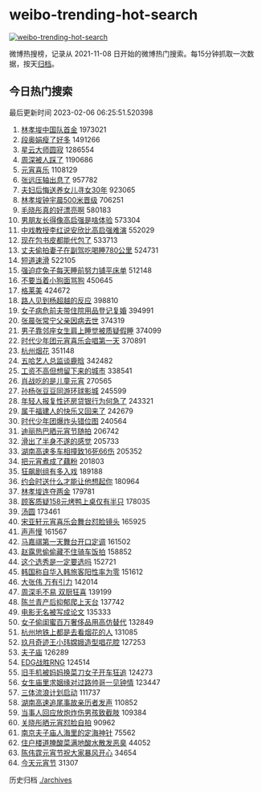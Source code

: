 # weibo-trending-hot-search

[![weibo-trending-hot-search](https://github.com/ameizi/weibo-trending-hot-search/actions/workflows/ci.yml/badge.svg)](https://github.com/ameizi/weibo-trending-hot-search/actions/workflows/ci.yml)

微博热搜榜，记录从 2021-11-08 日开始的微博热门搜索。每15分钟抓取一次数据，按天[归档](./archives)。

## 今日热门搜索

<!-- BEGIN --> 
最后更新时间 2023-02-06 06:25:51.520398 
1. [林孝埈中国队首金](https://s.weibo.com/weibo?q=%23%E6%9E%97%E5%AD%9D%E5%9F%88%E4%B8%AD%E5%9B%BD%E9%98%9F%E9%A6%96%E9%87%91%23&t=31&band_rank=1&Refer=top) 1973021
1. [段奥娟瘦了好多](https://s.weibo.com/weibo?q=%23%E6%AE%B5%E5%A5%A5%E5%A8%9F%E7%98%A6%E4%BA%86%E5%A5%BD%E5%A4%9A%23&t=31&band_rank=1&Refer=top) 1491266
1. [星云大师圆寂](https://s.weibo.com/weibo?q=%23%E6%98%9F%E4%BA%91%E5%A4%A7%E5%B8%88%E5%9C%86%E5%AF%82%23&t=31&band_rank=31&Refer=top) 1286554
1. [周深被人踩了](https://s.weibo.com/weibo?q=%23%E5%91%A8%E6%B7%B1%E8%A2%AB%E4%BA%BA%E8%B8%A9%E4%BA%86%23&t=31&band_rank=2&Refer=top) 1190686
1. [元宵喜乐](https://s.weibo.com/weibo?q=%23%E5%85%83%E5%AE%B5%E5%96%9C%E4%B9%90%23&t=31&band_rank=3&Refer=top) 1108129
1. [张远压轴出息了](https://s.weibo.com/weibo?q=%23%E5%BC%A0%E8%BF%9C%E5%8E%8B%E8%BD%B4%E5%87%BA%E6%81%AF%E4%BA%86%23&t=31&band_rank=4&Refer=top) 957782
1. [夫妇后悔送养女儿寻女30年](https://s.weibo.com/weibo?q=%23%E5%A4%AB%E5%A6%87%E5%90%8E%E6%82%94%E9%80%81%E5%85%BB%E5%A5%B3%E5%84%BF%E5%AF%BB%E5%A5%B330%E5%B9%B4%23&t=31&band_rank=5&Refer=top) 923065
1. [林孝埈钟宇晨500米晋级](https://s.weibo.com/weibo?q=%23%E6%9E%97%E5%AD%9D%E5%9F%88%E9%92%9F%E5%AE%87%E6%99%A8500%E7%B1%B3%E6%99%8B%E7%BA%A7%23&t=31&band_rank=6&Refer=top) 706251
1. [毛晓彤真的好漂亮啊](https://s.weibo.com/weibo?q=%E6%AF%9B%E6%99%93%E5%BD%A4%E7%9C%9F%E7%9A%84%E5%A5%BD%E6%BC%82%E4%BA%AE%E5%95%8A&t=31&band_rank=7&Refer=top) 580183
1. [男朋友长得像高启强是啥体验](https://s.weibo.com/weibo?q=%23%E7%94%B7%E6%9C%8B%E5%8F%8B%E9%95%BF%E5%BE%97%E5%83%8F%E9%AB%98%E5%90%AF%E5%BC%BA%E6%98%AF%E5%95%A5%E4%BD%93%E9%AA%8C%23&t=31&band_rank=8&Refer=top) 573304
1. [中戏教授李红说安欣比高启强难演](https://s.weibo.com/weibo?q=%23%E4%B8%AD%E6%88%8F%E6%95%99%E6%8E%88%E6%9D%8E%E7%BA%A2%E8%AF%B4%E5%AE%89%E6%AC%A3%E6%AF%94%E9%AB%98%E5%90%AF%E5%BC%BA%E9%9A%BE%E6%BC%94%23&t=31&band_rank=9&Refer=top) 552029
1. [现在包书皮都能代包了](https://s.weibo.com/weibo?q=%23%E7%8E%B0%E5%9C%A8%E5%8C%85%E4%B9%A6%E7%9A%AE%E9%83%BD%E8%83%BD%E4%BB%A3%E5%8C%85%E4%BA%86%23&t=31&band_rank=10&Refer=top) 533713
1. [丈夫偷拍妻子在副驾吃喝睡780公里](https://s.weibo.com/weibo?q=%23%E4%B8%88%E5%A4%AB%E5%81%B7%E6%8B%8D%E5%A6%BB%E5%AD%90%E5%9C%A8%E5%89%AF%E9%A9%BE%E5%90%83%E5%96%9D%E7%9D%A1780%E5%85%AC%E9%87%8C%23&t=31&band_rank=11&Refer=top) 524731
1. [短道速滑](https://s.weibo.com/weibo?q=%E7%9F%AD%E9%81%93%E9%80%9F%E6%BB%91&t=31&band_rank=12&Refer=top) 522105
1. [强迫症兔子每天睡前努力铺平床单](https://s.weibo.com/weibo?q=%23%E5%BC%BA%E8%BF%AB%E7%97%87%E5%85%94%E5%AD%90%E6%AF%8F%E5%A4%A9%E7%9D%A1%E5%89%8D%E5%8A%AA%E5%8A%9B%E9%93%BA%E5%B9%B3%E5%BA%8A%E5%8D%95%23&t=31&band_rank=13&Refer=top) 512148
1. [不要当着小狗面骂狗](https://s.weibo.com/weibo?q=%23%E4%B8%8D%E8%A6%81%E5%BD%93%E7%9D%80%E5%B0%8F%E7%8B%97%E9%9D%A2%E9%AA%82%E7%8B%97%23&t=31&band_rank=22&Refer=top) 450645
1. [格莱美](https://s.weibo.com/weibo?q=%E6%A0%BC%E8%8E%B1%E7%BE%8E&t=31&band_rank=14&Refer=top) 424672
1. [路人见到杨超越的反应](https://s.weibo.com/weibo?q=%23%E8%B7%AF%E4%BA%BA%E8%A7%81%E5%88%B0%E6%9D%A8%E8%B6%85%E8%B6%8A%E7%9A%84%E5%8F%8D%E5%BA%94%23&t=31&band_rank=15&Refer=top) 398810
1. [女子病危前夫带住院用品登记复婚](https://s.weibo.com/weibo?q=%23%E5%A5%B3%E5%AD%90%E7%97%85%E5%8D%B1%E5%89%8D%E5%A4%AB%E5%B8%A6%E4%BD%8F%E9%99%A2%E7%94%A8%E5%93%81%E7%99%BB%E8%AE%B0%E5%A4%8D%E5%A9%9A%23&t=31&band_rank=16&Refer=top) 394991
1. [张晨张常宁父亲因病去世](https://s.weibo.com/weibo?q=%23%E5%BC%A0%E6%99%A8%E5%BC%A0%E5%B8%B8%E5%AE%81%E7%88%B6%E4%BA%B2%E5%9B%A0%E7%97%85%E5%8E%BB%E4%B8%96%23&t=31&band_rank=17&Refer=top) 374319
1. [男子靠邻座女生肩上睡觉被质疑假睡](https://s.weibo.com/weibo?q=%23%E7%94%B7%E5%AD%90%E9%9D%A0%E9%82%BB%E5%BA%A7%E5%A5%B3%E7%94%9F%E8%82%A9%E4%B8%8A%E7%9D%A1%E8%A7%89%E8%A2%AB%E8%B4%A8%E7%96%91%E5%81%87%E7%9D%A1%23&t=31&band_rank=18&Refer=top) 374099
1. [时代少年团元宵喜乐会唱第一天](https://s.weibo.com/weibo?q=%23%E6%97%B6%E4%BB%A3%E5%B0%91%E5%B9%B4%E5%9B%A2%E5%85%83%E5%AE%B5%E5%96%9C%E4%B9%90%E4%BC%9A%E5%94%B1%E7%AC%AC%E4%B8%80%E5%A4%A9%23&t=31&band_rank=19&Refer=top) 370891
1. [杭州烟花](https://s.weibo.com/weibo?q=%23%E6%9D%AD%E5%B7%9E%E7%83%9F%E8%8A%B1%23&t=31&band_rank=20&Refer=top) 351148
1. [五哈艺人总监谈鹿晗](https://s.weibo.com/weibo?q=%23%E4%BA%94%E5%93%88%E8%89%BA%E4%BA%BA%E6%80%BB%E7%9B%91%E8%B0%88%E9%B9%BF%E6%99%97%23&t=31&band_rank=21&Refer=top) 342482
1. [工资不高但想留下来的城市](https://s.weibo.com/weibo?q=%23%E5%B7%A5%E8%B5%84%E4%B8%8D%E9%AB%98%E4%BD%86%E6%83%B3%E7%95%99%E4%B8%8B%E6%9D%A5%E7%9A%84%E5%9F%8E%E5%B8%82%23&t=31&band_rank=23&Refer=top) 338541
1. [肖战吃的是儿童元宵](https://s.weibo.com/weibo?q=%23%E8%82%96%E6%88%98%E5%90%83%E7%9A%84%E6%98%AF%E5%84%BF%E7%AB%A5%E5%85%83%E5%AE%B5%23&t=31&band_rank=24&Refer=top) 270565
1. [孙杨张豆豆同游环球影城](https://s.weibo.com/weibo?q=%23%E5%AD%99%E6%9D%A8%E5%BC%A0%E8%B1%86%E8%B1%86%E5%90%8C%E6%B8%B8%E7%8E%AF%E7%90%83%E5%BD%B1%E5%9F%8E%23&t=31&band_rank=33&Refer=top) 245599
1. [年轻人报复性还房贷银行为何急了](https://s.weibo.com/weibo?q=%23%E5%B9%B4%E8%BD%BB%E4%BA%BA%E6%8A%A5%E5%A4%8D%E6%80%A7%E8%BF%98%E6%88%BF%E8%B4%B7%E9%93%B6%E8%A1%8C%E4%B8%BA%E4%BD%95%E6%80%A5%E4%BA%86%23&t=31&band_rank=25&Refer=top) 243321
1. [属于福建人的快乐又回来了](https://s.weibo.com/weibo?q=%23%E5%B1%9E%E4%BA%8E%E7%A6%8F%E5%BB%BA%E4%BA%BA%E7%9A%84%E5%BF%AB%E4%B9%90%E5%8F%88%E5%9B%9E%E6%9D%A5%E4%BA%86%23&t=31&band_rank=26&Refer=top) 242679
1. [时代少年团爆炸头错位图](https://s.weibo.com/weibo?q=%23%E6%97%B6%E4%BB%A3%E5%B0%91%E5%B9%B4%E5%9B%A2%E7%88%86%E7%82%B8%E5%A4%B4%E9%94%99%E4%BD%8D%E5%9B%BE%23&t=31&band_rank=27&Refer=top) 240564
1. [迪丽热巴晒元宵节随拍](https://s.weibo.com/weibo?q=%23%E8%BF%AA%E4%B8%BD%E7%83%AD%E5%B7%B4%E6%99%92%E5%85%83%E5%AE%B5%E8%8A%82%E9%9A%8F%E6%8B%8D%23&t=31&band_rank=28&Refer=top) 206742
1. [滑出了半身不遂的感觉](https://s.weibo.com/weibo?q=%23%E6%BB%91%E5%87%BA%E4%BA%86%E5%8D%8A%E8%BA%AB%E4%B8%8D%E9%81%82%E7%9A%84%E6%84%9F%E8%A7%89%23&t=31&band_rank=49&Refer=top) 205733
1. [湖南高速多车相撞致16死66伤](https://s.weibo.com/weibo?q=%23%E6%B9%96%E5%8D%97%E9%AB%98%E9%80%9F%E5%A4%9A%E8%BD%A6%E7%9B%B8%E6%92%9E%E8%87%B416%E6%AD%BB66%E4%BC%A4%23&t=31&band_rank=29&Refer=top) 205352
1. [把元宵煮成了藕粉](https://s.weibo.com/weibo?q=%23%E6%8A%8A%E5%85%83%E5%AE%B5%E7%85%AE%E6%88%90%E4%BA%86%E8%97%95%E7%B2%89%23&t=31&band_rank=30&Refer=top) 201803
1. [狂飙剧组有多入戏](https://s.weibo.com/weibo?q=%23%E7%8B%82%E9%A3%99%E5%89%A7%E7%BB%84%E6%9C%89%E5%A4%9A%E5%85%A5%E6%88%8F%23&t=31&band_rank=35&Refer=top) 189188
1. [约会时送什么才能让他想起你](https://s.weibo.com/weibo?q=%23%E7%BA%A6%E4%BC%9A%E6%97%B6%E9%80%81%E4%BB%80%E4%B9%88%E6%89%8D%E8%83%BD%E8%AE%A9%E4%BB%96%E6%83%B3%E8%B5%B7%E4%BD%A0%23&t=31&band_rank=31&Refer=top) 180964
1. [林孝埈连夺两金](https://s.weibo.com/weibo?q=%23%E6%9E%97%E5%AD%9D%E5%9F%88%E8%BF%9E%E5%A4%BA%E4%B8%A4%E9%87%91%23&t=31&band_rank=15&Refer=top) 179781
1. [顾客质疑158元烤鸭上桌仅有半只](https://s.weibo.com/weibo?q=%23%E9%A1%BE%E5%AE%A2%E8%B4%A8%E7%96%91158%E5%85%83%E7%83%A4%E9%B8%AD%E4%B8%8A%E6%A1%8C%E4%BB%85%E6%9C%89%E5%8D%8A%E5%8F%AA%23&t=31&band_rank=32&Refer=top) 178035
1. [汤圆](https://s.weibo.com/weibo?q=%E6%B1%A4%E5%9C%86&t=31&band_rank=2&Refer=top) 173461
1. [宋亚轩元宵喜乐会舞台怼脸镜头](https://s.weibo.com/weibo?q=%23%E5%AE%8B%E4%BA%9A%E8%BD%A9%E5%85%83%E5%AE%B5%E5%96%9C%E4%B9%90%E4%BC%9A%E8%88%9E%E5%8F%B0%E6%80%BC%E8%84%B8%E9%95%9C%E5%A4%B4%23&t=31&band_rank=23&Refer=top) 165925
1. [声声慢](https://s.weibo.com/weibo?q=%E5%A3%B0%E5%A3%B0%E6%85%A2&t=31&band_rank=34&Refer=top) 161567
1. [马嘉祺第一天舞台开口定调](https://s.weibo.com/weibo?q=%23%E9%A9%AC%E5%98%89%E7%A5%BA%E7%AC%AC%E4%B8%80%E5%A4%A9%E8%88%9E%E5%8F%B0%E5%BC%80%E5%8F%A3%E5%AE%9A%E8%B0%83%23&t=31&band_rank=36&Refer=top) 161502
1. [赵露思偷偷藏不住骑车饭拍](https://s.weibo.com/weibo?q=%23%E8%B5%B5%E9%9C%B2%E6%80%9D%E5%81%B7%E5%81%B7%E8%97%8F%E4%B8%8D%E4%BD%8F%E9%AA%91%E8%BD%A6%E9%A5%AD%E6%8B%8D%23&t=31&band_rank=37&Refer=top) 158852
1. [这个选秀是一定要选吗](https://s.weibo.com/weibo?q=%23%E8%BF%99%E4%B8%AA%E9%80%89%E7%A7%80%E6%98%AF%E4%B8%80%E5%AE%9A%E8%A6%81%E9%80%89%E5%90%97%23&t=31&band_rank=38&Refer=top) 152721
1. [韩国称自华入韩旅客阳性率为零](https://s.weibo.com/weibo?q=%23%E9%9F%A9%E5%9B%BD%E7%A7%B0%E8%87%AA%E5%8D%8E%E5%85%A5%E9%9F%A9%E6%97%85%E5%AE%A2%E9%98%B3%E6%80%A7%E7%8E%87%E4%B8%BA%E9%9B%B6%23&t=31&band_rank=50&Refer=top) 151612
1. [大张伟 万有引力](https://s.weibo.com/weibo?q=%E5%A4%A7%E5%BC%A0%E4%BC%9F%20%E4%B8%87%E6%9C%89%E5%BC%95%E5%8A%9B&t=31&band_rank=39&Refer=top) 142014
1. [周深毛不易 双厨狂喜](https://s.weibo.com/weibo?q=%E5%91%A8%E6%B7%B1%E6%AF%9B%E4%B8%8D%E6%98%93%20%E5%8F%8C%E5%8E%A8%E7%8B%82%E5%96%9C&t=31&band_rank=40&Refer=top) 139199
1. [陈兰青产后抑郁爬上天台](https://s.weibo.com/weibo?q=%23%E9%99%88%E5%85%B0%E9%9D%92%E4%BA%A7%E5%90%8E%E6%8A%91%E9%83%81%E7%88%AC%E4%B8%8A%E5%A4%A9%E5%8F%B0%23&t=31&band_rank=41&Refer=top) 137742
1. [电影无名被写成论文](https://s.weibo.com/weibo?q=%23%E7%94%B5%E5%BD%B1%E6%97%A0%E5%90%8D%E8%A2%AB%E5%86%99%E6%88%90%E8%AE%BA%E6%96%87%23&t=31&band_rank=42&Refer=top) 135333
1. [女子偷闺蜜百万奢侈品用高仿替代](https://s.weibo.com/weibo?q=%23%E5%A5%B3%E5%AD%90%E5%81%B7%E9%97%BA%E8%9C%9C%E7%99%BE%E4%B8%87%E5%A5%A2%E4%BE%88%E5%93%81%E7%94%A8%E9%AB%98%E4%BB%BF%E6%9B%BF%E4%BB%A3%23&t=31&band_rank=43&Refer=top) 132849
1. [杭州地铁上都是去看烟花的人](https://s.weibo.com/weibo?q=%23%E6%9D%AD%E5%B7%9E%E5%9C%B0%E9%93%81%E4%B8%8A%E9%83%BD%E6%98%AF%E5%8E%BB%E7%9C%8B%E7%83%9F%E8%8A%B1%E7%9A%84%E4%BA%BA%23&t=31&band_rank=44&Refer=top) 131085
1. [玖月奇迹王小玮嫦娥造型唱花腔](https://s.weibo.com/weibo?q=%23%E7%8E%96%E6%9C%88%E5%A5%87%E8%BF%B9%E7%8E%8B%E5%B0%8F%E7%8E%AE%E5%AB%A6%E5%A8%A5%E9%80%A0%E5%9E%8B%E5%94%B1%E8%8A%B1%E8%85%94%23&t=31&band_rank=45&Refer=top) 127253
1. [夫子庙](https://s.weibo.com/weibo?q=%E5%A4%AB%E5%AD%90%E5%BA%99&t=31&band_rank=46&Refer=top) 126289
1. [EDG战胜RNG](https://s.weibo.com/weibo?q=%23EDG%E6%88%98%E8%83%9CRNG%23&t=31&band_rank=47&Refer=top) 124514
1. [旧手机被妈妈换菜刀女子开车狂追](https://s.weibo.com/weibo?q=%23%E6%97%A7%E6%89%8B%E6%9C%BA%E8%A2%AB%E5%A6%88%E5%A6%88%E6%8D%A2%E8%8F%9C%E5%88%80%E5%A5%B3%E5%AD%90%E5%BC%80%E8%BD%A6%E7%8B%82%E8%BF%BD%23&t=31&band_rank=48&Refer=top) 124273
1. [女生庙里求姻缘对过路帅哥一见钟情](https://s.weibo.com/weibo?q=%23%E5%A5%B3%E7%94%9F%E5%BA%99%E9%87%8C%E6%B1%82%E5%A7%BB%E7%BC%98%E5%AF%B9%E8%BF%87%E8%B7%AF%E5%B8%85%E5%93%A5%E4%B8%80%E8%A7%81%E9%92%9F%E6%83%85%23&t=31&band_rank=31&Refer=top) 123447
1. [三体流浪计划启动](https://s.weibo.com/weibo?q=%23%E4%B8%89%E4%BD%93%E6%B5%81%E6%B5%AA%E8%AE%A1%E5%88%92%E5%90%AF%E5%8A%A8%23&t=31&band_rank=35&Refer=top) 111737
1. [湖南高速追尾事故亲历者发声](https://s.weibo.com/weibo?q=%23%E6%B9%96%E5%8D%97%E9%AB%98%E9%80%9F%E8%BF%BD%E5%B0%BE%E4%BA%8B%E6%95%85%E4%BA%B2%E5%8E%86%E8%80%85%E5%8F%91%E5%A3%B0%23&t=31&band_rank=25&Refer=top) 110852
1. [当事人回应放炮炸伤男孩致截肢](https://s.weibo.com/weibo?q=%23%E5%BD%93%E4%BA%8B%E4%BA%BA%E5%9B%9E%E5%BA%94%E6%94%BE%E7%82%AE%E7%82%B8%E4%BC%A4%E7%94%B7%E5%AD%A9%E8%87%B4%E6%88%AA%E8%82%A2%23&t=31&band_rank=50&Refer=top) 109384
1. [关晓彤晒元宵怼脸自拍](https://s.weibo.com/weibo?q=%23%E5%85%B3%E6%99%93%E5%BD%A4%E6%99%92%E5%85%83%E5%AE%B5%E6%80%BC%E8%84%B8%E8%87%AA%E6%8B%8D%23&t=31&band_rank=38&Refer=top) 90962
1. [南京夫子庙人海里的定海神针](https://s.weibo.com/weibo?q=%23%E5%8D%97%E4%BA%AC%E5%A4%AB%E5%AD%90%E5%BA%99%E4%BA%BA%E6%B5%B7%E9%87%8C%E7%9A%84%E5%AE%9A%E6%B5%B7%E7%A5%9E%E9%92%88%23&t=31&band_rank=49&Refer=top) 75562
1. [住户楼道腌酸菜满地酸水散发恶臭](https://s.weibo.com/weibo?q=%23%E4%BD%8F%E6%88%B7%E6%A5%BC%E9%81%93%E8%85%8C%E9%85%B8%E8%8F%9C%E6%BB%A1%E5%9C%B0%E9%85%B8%E6%B0%B4%E6%95%A3%E5%8F%91%E6%81%B6%E8%87%AD%23&t=31&band_rank=46&Refer=top) 44052
1. [陈伟霆元宵节祝大家暴风开心](https://s.weibo.com/weibo?q=%23%E9%99%88%E4%BC%9F%E9%9C%86%E5%85%83%E5%AE%B5%E8%8A%82%E7%A5%9D%E5%A4%A7%E5%AE%B6%E6%9A%B4%E9%A3%8E%E5%BC%80%E5%BF%83%23&t=31&band_rank=48&Refer=top) 34654
1. [今天元宵节](https://s.weibo.com/weibo?q=%23%E4%BB%8A%E5%A4%A9%E5%85%83%E5%AE%B5%E8%8A%82%23&t=31&band_rank=30&Refer=top) 31307
<!-- END -->

历史归档 [./archives](./archives)

